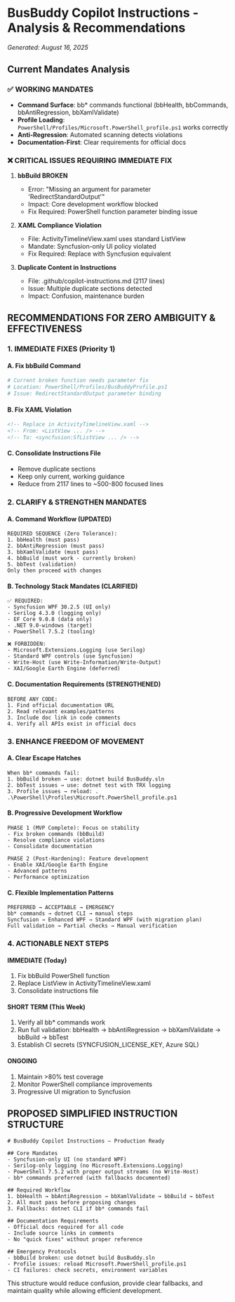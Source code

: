 # BusBuddy Copilot Instructions - Analysis & Recommendations
*Generated: August 16, 2025*

## Current Mandates Analysis

### ✅ WORKING MANDATES
- **Command Surface**: bb* commands functional (bbHealth, bbCommands, bbAntiRegression, bbXamlValidate)
- **Profile Loading**: `PowerShell/Profiles/Microsoft.PowerShell_profile.ps1` works correctly
- **Anti-Regression**: Automated scanning detects violations
- **Documentation-First**: Clear requirements for official docs

### ❌ CRITICAL ISSUES REQUIRING IMMEDIATE FIX

1. **bbBuild BROKEN** 
   - Error: "Missing an argument for parameter 'RedirectStandardOutput'"
   - Impact: Core development workflow blocked
   - Fix Required: PowerShell function parameter binding issue

2. **XAML Compliance Violation**
   - File: ActivityTimelineView.xaml uses standard ListView
   - Mandate: Syncfusion-only UI policy violated
   - Fix Required: Replace with Syncfusion equivalent

3. **Duplicate Content in Instructions**
   - File: .github/copilot-instructions.md (2117 lines)
   - Issue: Multiple duplicate sections detected
   - Impact: Confusion, maintenance burden

## RECOMMENDATIONS FOR ZERO AMBIGUITY & EFFECTIVENESS

### 1. IMMEDIATE FIXES (Priority 1)

#### A. Fix bbBuild Command
```powershell
# Current broken function needs parameter fix
# Location: PowerShell/Profiles/BusBuddyProfile.ps1
# Issue: RedirectStandardOutput parameter binding
```

#### B. Fix XAML Violation
```xml
<!-- Replace in ActivityTimelineView.xaml -->
<!-- From: <ListView ... /> -->
<!-- To: <syncfusion:SfListView ... /> -->
```

#### C. Consolidate Instructions File
- Remove duplicate sections
- Keep only current, working guidance
- Reduce from 2117 lines to ~500-800 focused lines

### 2. CLARIFY & STRENGTHEN MANDATES

#### A. Command Workflow (UPDATED)
```
REQUIRED SEQUENCE (Zero Tolerance):
1. bbHealth (must pass)
2. bbAntiRegression (must pass) 
3. bbXamlValidate (must pass)
4. bbBuild (must work - currently broken)
5. bbTest (validation)
Only then proceed with changes
```

#### B. Technology Stack Mandates (CLARIFIED)
```
✅ REQUIRED:
- Syncfusion WPF 30.2.5 (UI only)
- Serilog 4.3.0 (logging only)
- EF Core 9.0.8 (data only)
- .NET 9.0-windows (target)
- PowerShell 7.5.2 (tooling)

❌ FORBIDDEN:
- Microsoft.Extensions.Logging (use Serilog)
- Standard WPF controls (use Syncfusion)
- Write-Host (use Write-Information/Write-Output)
- XAI/Google Earth Engine (deferred)
```

#### C. Documentation Requirements (STRENGTHENED)
```
BEFORE ANY CODE:
1. Find official documentation URL
2. Read relevant examples/patterns
3. Include doc link in code comments
4. Verify all APIs exist in official docs
```

### 3. ENHANCE FREEDOM OF MOVEMENT

#### A. Clear Escape Hatches
```
When bb* commands fail:
1. bbBuild broken → use: dotnet build BusBuddy.sln
2. bbTest issues → use: dotnet test with TRX logging
3. Profile issues → reload: . .\PowerShell\Profiles\Microsoft.PowerShell_profile.ps1
```

#### B. Progressive Development Workflow
```
PHASE 1 (MVP Complete): Focus on stability
- Fix broken commands (bbBuild)
- Resolve compliance violations
- Consolidate documentation

PHASE 2 (Post-Hardening): Feature development
- Enable XAI/Google Earth Engine
- Advanced patterns
- Performance optimization
```

#### C. Flexible Implementation Patterns
```
PREFERRED → ACCEPTABLE → EMERGENCY
bb* commands → dotnet CLI → manual steps
Syncfusion → Enhanced WPF → Standard WPF (with migration plan)
Full validation → Partial checks → Manual verification
```

### 4. ACTIONABLE NEXT STEPS

#### IMMEDIATE (Today)
1. Fix bbBuild PowerShell function
2. Replace ListView in ActivityTimelineView.xaml
3. Consolidate instructions file

#### SHORT TERM (This Week)  
1. Verify all bb* commands work
2. Run full validation: bbHealth → bbAntiRegression → bbXamlValidate → bbBuild → bbTest
3. Establish CI secrets (SYNCFUSION_LICENSE_KEY, Azure SQL)

#### ONGOING
1. Maintain >80% test coverage
2. Monitor PowerShell compliance improvements
3. Progressive UI migration to Syncfusion

## PROPOSED SIMPLIFIED INSTRUCTION STRUCTURE

```
# BusBuddy Copilot Instructions — Production Ready

## Core Mandates
- Syncfusion-only UI (no standard WPF)
- Serilog-only logging (no Microsoft.Extensions.Logging)  
- PowerShell 7.5.2 with proper output streams (no Write-Host)
- bb* commands preferred (with fallbacks documented)

## Required Workflow
1. bbHealth → bbAntiRegression → bbXamlValidate → bbBuild → bbTest
2. All must pass before proposing changes
3. Fallbacks: dotnet CLI if bb* commands fail

## Documentation Requirements
- Official docs required for all code
- Include source links in comments
- No "quick fixes" without proper reference

## Emergency Protocols
- bbBuild broken: use dotnet build BusBuddy.sln
- Profile issues: reload Microsoft.PowerShell_profile.ps1
- CI failures: check secrets, environment variables
```

This structure would reduce confusion, provide clear fallbacks, and maintain quality while allowing efficient development.
